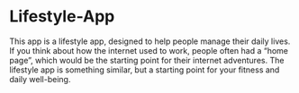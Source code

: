 # Lifestyle-App
This app is a lifestyle app, designed to help people manage their daily lives. If you think about how the internet used to work, people often had a “home page”, which would be the starting point for their internet adventures. The lifestyle app is something similar, but a starting point for your fitness and daily well-being.
